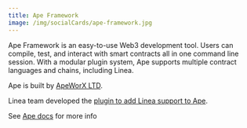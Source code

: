 ```yaml
---
title: Ape Framework
image: /img/socialCards/ape-framework.jpg
---
```


Ape Framework is an easy-to-use Web3 development tool. Users can compile, test,
and interact with smart contracts all in one command line session. With a
modular plugin system, Ape supports multiple contract languages and chains,
including Linea.

Ape is built by [ApeWorX LTD](https://www.apeworx.io/).

Linea team developed the
[plugin to add Linea support to Ape](https://github.com/Consensys/ape-linea).

See [Ape docs](https://docs.apeworx.io/ape/stable/index.html) for more info
